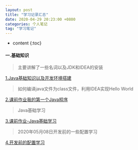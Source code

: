 ```yaml
---
layout: post  
title: "学习记录汇总"  
date: 2020-04-29 20:23:00 +0800  
categories: 个人笔记  
tag: "学习笔记"  
---
```


* content
{:toc}  
#### 一.基础知识

> 主要讲解了一些名词以及JDK和IDEA的安装

[1.Java基础知识以及开发环境搭建](https://demo.codimd.org/s/SyU6ooHK8)

> 如何编译java文件为class文件，利用IDEA实现Hello World

[2.课前作业我的第一个Java程序](https://demo.codimd.org/s/Bk4PhlDKI)

> Java基础学习

[3.课前作业-Java基础学习](https://demo.codimd.org/s/B17h5U_YI)

> 2020年05月08日开发前的一些配置学习

[4.开发前的配置学习](https://demo.codimd.org/s/Hyq-VvM9I)